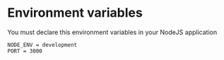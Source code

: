 # Environment variables

You must declare this environment variables in your NodeJS application

```
NODE_ENV = development
PORT = 3000
```
